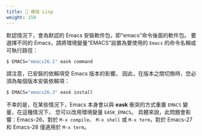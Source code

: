 ```yaml
---
title: 🔭 尋找 Lisp
weight: 150
---
```


默認情況下，會為默認的 Emacs 安裝軟件包，即“emacs”命令後面的軟件包。 要選擇不同的
Emacs，請將環境變量“EMACS”設置為要使用的 `Emacs` 的命令名稱或可執行路徑：

```sh
$ EMACS="emacs26.1" eask command
```

請注意，已安裝的依賴項受 Emacs 版本的影響。 因此，在版本之間切換時，您必須為每個版本安裝依賴項：

```sh
$ EMACS="emacs26.3" eask install
```

不幸的是，在某些情況下，Emacs 本身會以與 **eask** 衝突的方式重置 `EMACS` 變量，在這種情況下，
您可以改用環境變量 `EASK_EMACS`。 具體來說，此問題會影響：Emacs-26，對於 `M-x compile`、
`M-x shell` 或 `M-x term`，對於 Emacs-27 和 Emacs-28 僅適用於 `M-x term`。
